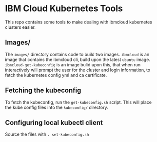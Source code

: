 # IBM Cloud Kubernetes Tools

This repo contains some tools to make dealing with ibmcloud kubernetes clusters easier.

## Images/

The `images/` directory contains code to build two images.  `ibmcloud` is an image that contains the ibmcloud cli, build upon the latest `ubuntu` image.  `ibmcloud-get-kubeconfig` is an image bulid upon this, that when run interactively will prompt the user for the cluster and login information, to fetch the kubernetes config yml and ca certificate. 

## Fetching the kubeconfig

To fetch the kubeconfig, run the `get-kubeconfig.sh` script.  This will place the kube config files into the `kubeconfig/` directory.

## Configuring local kubectl client

Source the files with `. set-kubeconfig.sh`